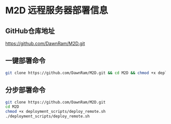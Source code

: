 # M2D 远程服务器部署信息

## GitHub仓库地址
https://github.com/DawnRam/M2D.git

## 一键部署命令
```bash
git clone https://github.com/DawnRam/M2D.git && cd M2D && chmod +x deployment_scripts/deploy_remote.sh && ./deployment_scripts/deploy_remote.sh
```

## 分步部署命令
```bash
git clone https://github.com/DawnRam/M2D.git
cd M2D
chmod +x deployment_scripts/deploy_remote.sh
./deployment_scripts/deploy_remote.sh
```
